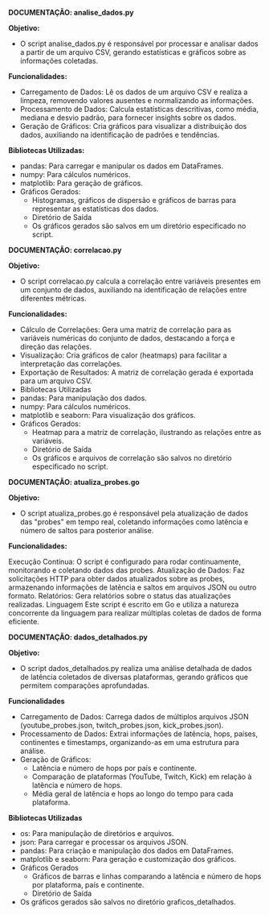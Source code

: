 **DOCUMENTAÇÃO: analise_dados.py**

**Objetivo:**

- O script analise_dados.py é responsável por processar e analisar dados a partir de um arquivo CSV, gerando estatísticas e gráficos sobre as informações coletadas.

**Funcionalidades:**

- Carregamento de Dados: Lê os dados de um arquivo CSV e realiza a limpeza, removendo valores ausentes e normalizando as informações.
- Processamento de Dados: Calcula estatísticas descritivas, como média, mediana e desvio padrão, para fornecer insights sobre os dados.
- Geração de Gráficos: Cria gráficos para visualizar a distribuição dos dados, auxiliando na identificação de padrões e tendências.

**Bibliotecas Utilizadas:**
- pandas: Para carregar e manipular os dados em DataFrames.
- numpy: Para cálculos numéricos.
- matplotlib: Para geração de gráficos.
- Gráficos Gerados:
  - Histogramas, gráficos de dispersão e gráficos de barras para representar as estatísticas dos dados.
  - Diretório de Saída
  - Os gráficos gerados são salvos em um diretório especificado no script.

**DOCUMENTAÇÃO: correlacao.py**

**Objetivo:**

- O script correlacao.py calcula a correlação entre variáveis presentes em um conjunto de dados, auxiliando na identificação de relações entre diferentes métricas.

**Funcionalidades:**

- Cálculo de Correlações: Gera uma matriz de correlação para as variáveis numéricas do conjunto de dados, destacando a força e direção das relações.
- Visualização: Cria gráficos de calor (heatmaps) para facilitar a interpretação das correlações.
- Exportação de Resultados: A matriz de correlação gerada é exportada para um arquivo CSV.
- Bibliotecas Utilizadas
- pandas: Para manipulação dos dados.
- numpy: Para cálculos numéricos.
- matplotlib e seaborn: Para visualização dos gráficos.
- Gráficos Gerados:
  - Heatmap para a matriz de correlação, ilustrando as relações entre as variáveis.
  - Diretório de Saída
  - Os gráficos e arquivos de correlação são salvos no diretório especificado no script.


**DOCUMENTAÇÃO: atualiza_probes.go**

**Objetivo:**

- O script atualiza_probes.go é responsável pela atualização de dados das "probes" em tempo real, coletando informações como latência e número de saltos para posterior análise.

**Funcionalidades:**

Execução Contínua: O script é configurado para rodar continuamente, monitorando e coletando dados das probes.
Atualização de Dados: Faz solicitações HTTP para obter dados atualizados sobre as probes, armazenando informações de latência e saltos em arquivos JSON ou outro formato.
Relatórios: Gera relatórios sobre o status das atualizações realizadas.
Linguagem
Este script é escrito em Go e utiliza a natureza concorrente da linguagem para realizar múltiplas coletas de dados de forma eficiente.

**DOCUMENTAÇÃO: dados_detalhados.py**

**Objetivo:**

- O script dados_detalhados.py realiza uma análise detalhada de dados de latência coletados de diversas plataformas, gerando gráficos que permitem comparações aprofundadas.

**Funcionalidades**

- Carregamento de Dados: Carrega dados de múltiplos arquivos JSON (youtube_probes.json, twitch_probes.json, kick_probes.json).
- Processamento de Dados: Extrai informações de latência, hops, países, continentes e timestamps, organizando-as em uma estrutura para análise.
- Geração de Gráficos:
  - Latência e número de hops por país e continente.
  - Comparação de plataformas (YouTube, Twitch, Kick) em relação à latência e número de hops.
  - Média geral de latência e hops ao longo do tempo para cada plataforma.

**Bibliotecas Utilizadas**
- os: Para manipulação de diretórios e arquivos.
- json: Para carregar e processar os arquivos JSON.
- pandas: Para criação e manipulação dos dados em DataFrames.
- matplotlib e seaborn: Para geração e customização dos gráficos.
- Gráficos Gerados
  - Gráficos de barras e linhas comparando a latência e número de hops por plataforma, país e continente.
  - Diretório de Saída
- Os gráficos gerados são salvos no diretório graficos_detalhados.
